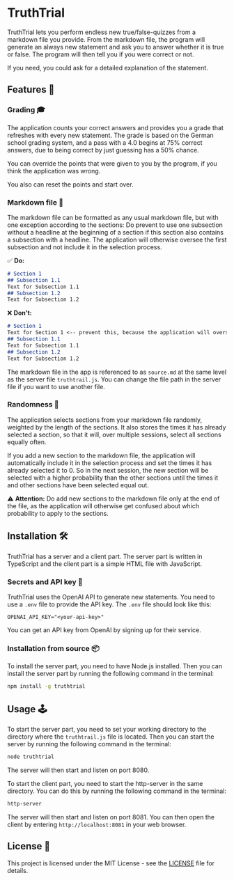 # TruthTrial

TruthTrial lets you perform endless new true/false-quizzes from a markdown file you provide. From the markdown file, the program will generate an always new statement and ask you to answer whether it is true or false. The program will then tell you if you were correct or not. 

If you need, you could ask for a detailed explanation of the statement. 

## Features 🚀

### Grading 🎓

The application counts your correct answers and provides you a grade that refreshes with every new statement. The grade is based on the German school grading system, and a pass with a 4.0 begins at 75% correct answers, due to being correct by just guessing has a 50% chance.

You can override the points that were given to you by the program, if you think the application was wrong.

You also can reset the points and start over.

### Markdown file 📄

The markdown file can be formatted as any usual markdown file, but with one exception according to the sections: Do prevent to use one subsection without a headline at the beginning of a section if this section also contains a subsection with a headline. The application will otherwise oversee the first subsection and not include it in the selection process.

✅ **Do:**
```markdown
# Section 1
## Subsection 1.1
Text for Subsection 1.1
## Subsection 1.2
Text for Subsection 1.2
```

❌ **Don't:**
```markdown
# Section 1
Text for Section 1 <-- prevent this, because the application will oversee it
## Subsection 1.1
Text for Subsection 1.1
## Subsection 1.2
Text for Subsection 1.2
```

The markdown file in the app is referenced to as `source.md` at the same level as the server file `truthtrail.js`. You can change the file path in the server file if you want to use another file.

### Randomness 🎲

The application selects sections from your markdown file randomly, weighted by the length of the sections. It also stores the times it has already selected a section, so that it will, over multiple sessions, select all sections equally often. 

If you add a new section to the markdown file, the application will automatically include it in the selection process and set the times it has already selected it to 0. So in the next session, the new section will be selected with a higher probability than the other sections until the times it and other sections have been selected equal out. 

⚠️ **Attention:** Do add new sections to the markdown file only at the end of the file, as the application will otherwise get confused about which probability to apply to the sections.

## Installation 🛠️

TruthTrial has a server and a client part. The server part is written in TypeScript and the client part is a simple HTML file with JavaScript. 

### Secrets and API key 🔑

TruthTrial uses the OpenAI API to generate new statements. You need to use a `.env` file to provide the API key. The `.env` file should look like this:

```env
OPENAI_API_KEY="<your-api-key>"
```

You can get an API key from OpenAI by signing up for their service.

### Installation from source 📦

To install the server part, you need to have Node.js installed. Then you can install the server part by running the following command in the terminal:

```bash
npm install -g truthtrial
```

## Usage 🕹️

To start the server part, you need to set your working directory to the directory where the `truthtrail.js` file is located. Then you can start the server by running the following command in the terminal:

```bash
node truthtrial
```

The server will then start and listen on port 8080. 

To start the client part, you need to start the http-server in the same directory. You can do this by running the following command in the terminal:

```bash
http-server
```

The server will then start and listen on port 8081. You can then open the client by entering `http://localhost:8081` in your web browser.

## License 📜

This project is licensed under the MIT License - see the [LICENSE](LICENSE) file for details.